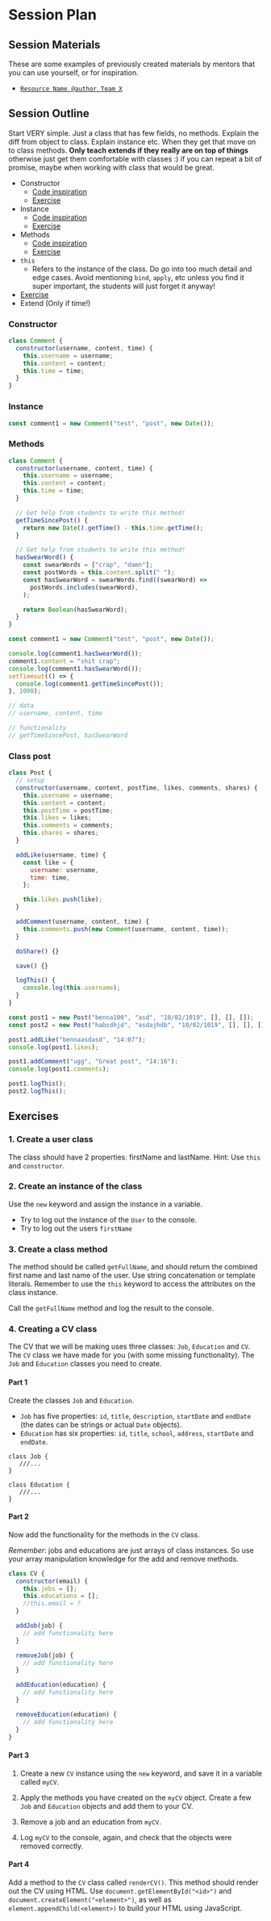 # Session Plan

## Session Materials

<!-- Previously used slides, docs or any other materials that future mentors could get value from should be listed here. If we don't have any (yet), this section can be removed. -->

These are some examples of previously created materials by mentors that you can use yourself, or for inspiration.

- [`Resource Name`, `@author`, `Team X`](https://example.com/)

## Session Outline

<!-- Write a plan for the order of topics, points to cover, examples, timings, exercises and any other useful info to guide the session. -->

Start VERY simple. Just a class that has few fields, no methods. Explain the diff from object to class. Explain instance etc. When they get that move on to class methods. **Only teach extends if they really are on top of things** otherwise just get them comfortable with classes :) if you can repeat a bit of promise, maybe when working with class that would be great.

- Constructor
  - [Code inspiration](#constructor)
  - [Exercise](#1-create-a-user-class)
- Instance
  - [Code inspiration](#instance)
  - [Exercise](#2-create-an-instance-of-the-class)
- Methods
  - [Code inspiration](#methods)
  - [Exercise](#3-create-a-class-method)
- `this`
  - Refers to the instance of the class. Do go into too much detail and edge cases. Avoid mentioning `bind`, `apply`, etc unless you find it super important, the students will just forget it anyway!
- [Exercise](#4-creating-a-cv-class)
- Extend (Only if time!)

### Constructor

```js
class Comment {
  constructor(username, content, time) {
    this.username = username;
    this.content = content;
    this.time = time;
  }
}
```

### Instance

```js
const comment1 = new Comment("test", "post", new Date());
```

### Methods

```js
class Comment {
  constructor(username, content, time) {
    this.username = username;
    this.content = content;
    this.time = time;
  }

  // Get help from students to write this method!
  getTimeSincePost() {
    return new Date().getTime() - this.time.getTime();
  }

  // Get help from students to write this method!
  hasSwearWord() {
    const swearWords = ["crap", "damn"];
    const postWords = this.content.split(" ");
    const hasSwearWord = swearWords.find((swearWord) =>
      postWords.includes(swearWord),
    );

    return Boolean(hasSwearWord);
  }
}

const comment1 = new Comment("test", "post", new Date());

console.log(comment1.hasSwearWord());
comment1.content = "shit crap";
console.log(comment1.hasSwearWord());
setTimeout(() => {
  console.log(comment1.getTimeSincePost());
}, 1000);

// data
// username, content, time

// functionality
// getTimeSincePost, hasSwearWord
```

### Class post

```js
class Post {
  // setup
  constructor(username, content, postTime, likes, comments, shares) {
    this.username = username;
    this.content = content;
    this.postTime = postTime;
    this.likes = likes;
    this.comments = comments;
    this.shares = shares;
  }

  addLike(username, time) {
    const like = {
      username: username,
      time: time,
    };

    this.likes.push(like);
  }

  addComment(username, content, time) {
    this.comments.push(new Comment(username, content, time));
  }

  doShare() {}

  save() {}

  logThis() {
    console.log(this.username);
  }
}

const post1 = new Post("benna100", "asd", "10/02/1019", [], [], []);
const post2 = new Post("habsdhjd", "asdajhdb", "10/02/1019", [], [], []);

post1.addLike("bennaasdasd", "14:07");
console.log(post1.likes);

post1.addComment("ugg", "Great post", "14:16");
console.log(post1.comments);

post1.logThis();
post2.logThis();
```

## Exercises

<!-- Exercises might appear inside the Session Outline section if they are tightly integrated into the flow of the session. If you have more like a library of exercises that should be worked through in order, then you could also list them in a separate section here. -->

### 1. Create a user class

The class should have 2 properties: firstName and lastName. Hint: Use `this` and `constructor`.

### 2. Create an instance of the class

Use the `new` keyword and assign the instance in a variable.

- Try to log out the instance of the `User` to the console.
- Try to log out the users `firstName`

### 3. Create a class method

The method should be called `getFullName`, and should return the combined first name and last name of the user. Use string concatenation or template literals. Remember to use the `this` keyword to access the attributes on the class instance.

Call the `getFullName` method and log the result to the console.

### 4. Creating a CV class

The CV that we will be making uses three classes: `Job`, `Education` and
`CV`. The `CV` class we have made for you (with some missing functionality). The `Job` and `Education` classes you need to create.

#### Part 1

Create the classes `Job` and `Education`.

- `Job` has five properties: `id`, `title`, `description`, `startDate` and `endDate` (the dates can be strings or actual `Date` objects).
- `Education` has six properties: `id`, `title`, `school`, `address`, `startDate` and `endDate`.

```
class Job {
   ///...
}

class Education {
   ///...
}
```

#### Part 2

Now add the functionality for the methods in the `CV` class.

_Remember_: jobs and educations are just arrays of class instances. So use your array manipulation knowledge for the add and remove methods.

```js
class CV {
  constructor(email) {
    this.jobs = [];
    this.educations = [];
    //this.email = ?
  }

  addJob(job) {
    // add functionality here
  }

  removeJob(job) {
    // add functionality here
  }

  addEducation(education) {
    // add functionality here
  }

  removeEducation(education) {
    // add functionality here
  }
}
```

#### Part 3

1. Create a new `CV` instance using the `new` keyword, and save it in a variable called `myCV`.

2. Apply the methods you have created on the `myCV` object. Create a few `Job` and `Education` objects and add them to your CV.

3. Remove a job and an education from `myCV`.

4. Log `myCV` to the console, again, and check that the objects were removed correctly.

#### Part 4

Add a method to the `CV` class called `renderCV()`. This method should render out the CV using HTML. Use `document.getElementById("<id>")` and `document.createElement("<element>")`, as well as `element.appendChild(<element>)` to build your HTML using JavaScript.
